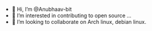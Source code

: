 - 👋 Hi, I’m @Anubhaav-bit
- 👀 I’m interested in contributing to open source ...
- 💞️ I’m looking to collaborate on Arch linux, debian linux.
